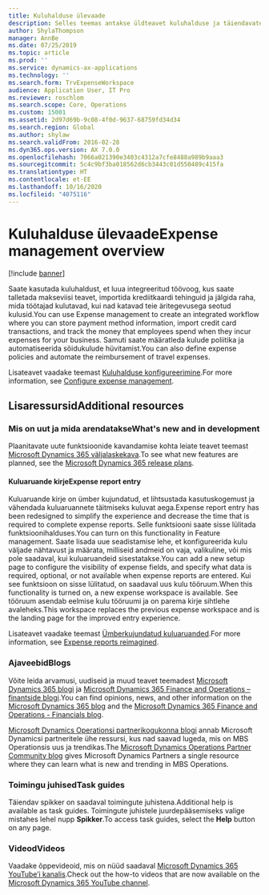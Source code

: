 ```yaml
---
title: Kuluhalduse ülevaade
description: Selles teemas antakse üldteavet kuluhalduse ja täiendavate ressursside linkide kohta. Saate kasutada kuluhaldust, et luua integreeritud töövoog, kus saate talletada makseviisi teavet, importida krediitkaardi tehinguid ja jälgida raha, mida töötajad kulutavad, kui nad katavad teie äritegevusega seotud kulusid.
author: ShylaThompson
manager: AnnBe
ms.date: 07/25/2019
ms.topic: article
ms.prod: ''
ms.service: dynamics-ax-applications
ms.technology: ''
ms.search.form: TrvExpenseWorkspace
audience: Application User, IT Pro
ms.reviewer: roschlom
ms.search.scope: Core, Operations
ms.custom: 15001
ms.assetid: 2d97d69b-9c08-4f0d-9637-68759fd34d34
ms.search.region: Global
ms.author: shylaw
ms.search.validFrom: 2016-02-28
ms.dyn365.ops.version: AX 7.0.0
ms.openlocfilehash: 7066a021390e3403c4312a7cfe8488a989b9aaa3
ms.sourcegitcommit: 5c4c9bf3ba018562d6cb3443c01d550489c415fa
ms.translationtype: HT
ms.contentlocale: et-EE
ms.lasthandoff: 10/16/2020
ms.locfileid: "4075116"
---
```

# <a name="expense-management-overview"></a><span data-ttu-id="9d789-104">Kuluhalduse ülevaade</span><span class="sxs-lookup"><span data-stu-id="9d789-104">Expense management overview</span></span>

[!include [banner](../includes/banner.md)]

<span data-ttu-id="9d789-105">Saate kasutada kuluhaldust, et luua integreeritud töövoog, kus saate talletada makseviisi teavet, importida krediitkaardi tehinguid ja jälgida raha, mida töötajad kulutavad, kui nad katavad teie äritegevusega seotud kulusid.</span><span class="sxs-lookup"><span data-stu-id="9d789-105">You can use Expense management to create an integrated workflow where you can store payment method information, import credit card transactions, and track the money that employees spend when they incur expenses for your business.</span></span> <span data-ttu-id="9d789-106">Samuti saate määratleda kulude poliitika ja automatiseerida sõidukulude hüvitamist.</span><span class="sxs-lookup"><span data-stu-id="9d789-106">You can also define expense policies and automate the reimbursement of travel expenses.</span></span>

<span data-ttu-id="9d789-107">Lisateavet vaadake teemast [Kuluhalduse konfigureerimine](plan-expense-management.md).</span><span class="sxs-lookup"><span data-stu-id="9d789-107">For more information, see [Configure expense management](plan-expense-management.md).</span></span>

## <a name="additional-resources"></a><span data-ttu-id="9d789-108">Lisaressursid</span><span class="sxs-lookup"><span data-stu-id="9d789-108">Additional resources</span></span>

### <a name="whats-new-and-in-development"></a><span data-ttu-id="9d789-109">Mis on uut ja mida arendatakse</span><span class="sxs-lookup"><span data-stu-id="9d789-109">What's new and in development</span></span>

<span data-ttu-id="9d789-110">Plaanitavate uute funktsioonide kavandamise kohta leiate teavet teemast [Microsoft Dynamics 365 väljalaskekava](https://go.microsoft.com/fwlink/?linkid=2010158).</span><span class="sxs-lookup"><span data-stu-id="9d789-110">To see what new features are planned, see the [Microsoft Dynamics 365 release plans](https://go.microsoft.com/fwlink/?linkid=2010158).</span></span>

#### <a name="expense-report-entry"></a><span data-ttu-id="9d789-111">Kuluaruande kirje</span><span class="sxs-lookup"><span data-stu-id="9d789-111">Expense report entry</span></span>

<span data-ttu-id="9d789-112">Kuluaruande kirje on ümber kujundatud, et lihtsustada kasutuskogemust ja vähendada kuluaruannete täitmiseks kuluvat aega.</span><span class="sxs-lookup"><span data-stu-id="9d789-112">Expense report entry has been redesigned to simplify the experience and decrease the time that is required to complete expense reports.</span></span> <span data-ttu-id="9d789-113">Selle funktsiooni saate sisse lülitada funktsioonihalduses.</span><span class="sxs-lookup"><span data-stu-id="9d789-113">You can turn on this functionality in Feature management.</span></span> <span data-ttu-id="9d789-114">Saate lisada uue seadistamise lehe, et konfigureerida kulu väljade nähtavust ja määrata, milliseid andmeid on vaja, valikuline, või mis pole saadaval, kui kuluaruandeid sisestatakse.</span><span class="sxs-lookup"><span data-stu-id="9d789-114">You can add a new setup page to configure the visibility of expense fields, and specify what data is required, optional, or not available when expense reports are entered.</span></span> <span data-ttu-id="9d789-115">Kui see funktsioon on sisse lülitatud, on saadaval uus kulu tööruum.</span><span class="sxs-lookup"><span data-stu-id="9d789-115">When this functionality is turned on, a new expense workspace is available.</span></span> <span data-ttu-id="9d789-116">See tööruum asendab eelmise kulu tööruumi ja on parema kirje sihtlehe avaleheks.</span><span class="sxs-lookup"><span data-stu-id="9d789-116">This workspace replaces the previous expense workspace and is the landing page for the improved entry experience.</span></span>

<span data-ttu-id="9d789-117">Lisateavet vaadake teemast [Ümberkujundatud kuluaruanded](ExpenseWorkspaceNew.md).</span><span class="sxs-lookup"><span data-stu-id="9d789-117">For more information, see [Expense reports reimagined](ExpenseWorkspaceNew.md).</span></span>

### <a name="blogs"></a><span data-ttu-id="9d789-118">Ajaveebid</span><span class="sxs-lookup"><span data-stu-id="9d789-118">Blogs</span></span>

<span data-ttu-id="9d789-119">Võite leida arvamusi, uudiseid ja muud teavet teemadest [Microsoft Dynamics 365 blogi](https://community.dynamics.com/b/msftdynamicsblog?c=Enterprise) ja [Microsoft Dynamics 365 Finance and Operations – finantside blogi](https://community.dynamics.com/365/financeandoperations/b/financials).</span><span class="sxs-lookup"><span data-stu-id="9d789-119">You can find opinions, news, and other information on the [Microsoft Dynamics 365 blog](https://community.dynamics.com/b/msftdynamicsblog?c=Enterprise) and the [Microsoft Dynamics 365 Finance and Operations - Financials blog](https://community.dynamics.com/365/financeandoperations/b/financials).</span></span>

<span data-ttu-id="9d789-120">[Microsoft Dynamics Operationsi partnerikogukonna blogi](https://community.dynamics.com/partner/b/operationspartnercommunityblog) annab Microsoft Dynamicsi partneritele ühe ressursi, kus nad saavad lugeda, mis on MBS Operationsis uus ja trendikas.</span><span class="sxs-lookup"><span data-stu-id="9d789-120">The [Microsoft Dynamics Operations Partner Community blog](https://community.dynamics.com/partner/b/operationspartnercommunityblog) gives Microsoft Dynamics Partners a single resource where they can learn what is new and trending in MBS Operations.</span></span>

### <a name="task-guides"></a><span data-ttu-id="9d789-121">Toimingu juhised</span><span class="sxs-lookup"><span data-stu-id="9d789-121">Task guides</span></span>

<span data-ttu-id="9d789-122">Täiendav spikker on saadaval toimingute juhistena.</span><span class="sxs-lookup"><span data-stu-id="9d789-122">Additional help is available as task guides.</span></span> <span data-ttu-id="9d789-123">Toimingute juhistele juurdepääsemiseks valige mistahes lehel nupp **Spikker**.</span><span class="sxs-lookup"><span data-stu-id="9d789-123">To access task guides, select the **Help** button on any page.</span></span>

### <a name="videos"></a><span data-ttu-id="9d789-124">Videod</span><span class="sxs-lookup"><span data-stu-id="9d789-124">Videos</span></span>

<span data-ttu-id="9d789-125">Vaadake õppevideoid, mis on nüüd saadaval [Microsoft Dynamics 365 YouTube’i kanalis](https://www.youtube.com/channel/UCJGCg4rB3QSs8y_1FquelBQ).</span><span class="sxs-lookup"><span data-stu-id="9d789-125">Check out the how-to videos that are now available on the [Microsoft Dynamics 365 YouTube channel](https://www.youtube.com/channel/UCJGCg4rB3QSs8y_1FquelBQ).</span></span>
